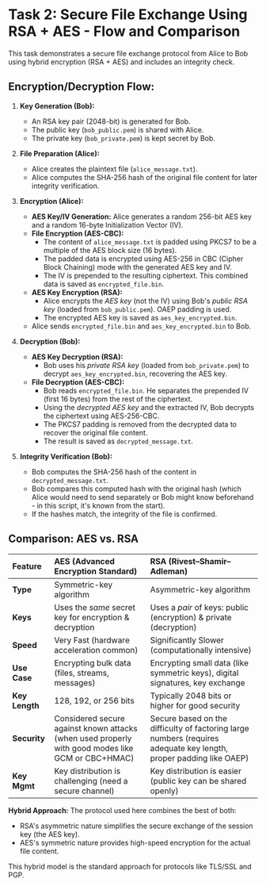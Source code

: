 # Task 2: Secure File Exchange Using RSA + AES - Flow and Comparison

This task demonstrates a secure file exchange protocol from Alice to Bob using hybrid encryption (RSA + AES) and includes an integrity check.

## Encryption/Decryption Flow:

1.  **Key Generation (Bob):**
    *   An RSA key pair (2048-bit) is generated for Bob.
    *   The public key (`bob_public.pem`) is shared with Alice.
    *   The private key (`bob_private.pem`) is kept secret by Bob.

2.  **File Preparation (Alice):**
    *   Alice creates the plaintext file (`alice_message.txt`).
    *   Alice computes the SHA-256 hash of the original file content for later integrity verification.

3.  **Encryption (Alice):**
    *   **AES Key/IV Generation:** Alice generates a random 256-bit AES key and a random 16-byte Initialization Vector (IV).
    *   **File Encryption (AES-CBC):**
        *   The content of `alice_message.txt` is padded using PKCS7 to be a multiple of the AES block size (16 bytes).
        *   The padded data is encrypted using AES-256 in CBC (Cipher Block Chaining) mode with the generated AES key and IV.
        *   The IV is prepended to the resulting ciphertext. This combined data is saved as `encrypted_file.bin`.
    *   **AES Key Encryption (RSA):**
        *   Alice encrypts the *AES key* (not the IV) using Bob's *public RSA key* (loaded from `bob_public.pem`). OAEP padding is used.
        *   The encrypted AES key is saved as `aes_key_encrypted.bin`.
    *   Alice sends `encrypted_file.bin` and `aes_key_encrypted.bin` to Bob.

4.  **Decryption (Bob):**
    *   **AES Key Decryption (RSA):**
        *   Bob uses his *private RSA key* (loaded from `bob_private.pem`) to decrypt `aes_key_encrypted.bin`, recovering the AES key.
    *   **File Decryption (AES-CBC):**
        *   Bob reads `encrypted_file.bin`. He separates the prepended IV (first 16 bytes) from the rest of the ciphertext.
        *   Using the *decrypted AES key* and the extracted IV, Bob decrypts the ciphertext using AES-256-CBC.
        *   The PKCS7 padding is removed from the decrypted data to recover the original file content.
        *   The result is saved as `decrypted_message.txt`.

5.  **Integrity Verification (Bob):**
    *   Bob computes the SHA-256 hash of the content in `decrypted_message.txt`.
    *   Bob compares this computed hash with the original hash (which Alice would need to send separately or Bob might know beforehand - in this script, it's known from the start).
    *   If the hashes match, the integrity of the file is confirmed.

## Comparison: AES vs. RSA

| Feature       | AES (Advanced Encryption Standard)                     | RSA (Rivest–Shamir–Adleman)                         |
| :------------ | :----------------------------------------------------- | :-------------------------------------------------- |
| **Type**      | Symmetric-key algorithm                                | Asymmetric-key algorithm                            |
| **Keys**      | Uses the *same* secret key for encryption & decryption | Uses a *pair* of keys: public (encryption) & private (decryption) |
| **Speed**     | Very Fast (hardware acceleration common)               | Significantly Slower (computationally intensive)    |
| **Use Case**  | Encrypting bulk data (files, streams, messages)        | Encrypting small data (like symmetric keys), digital signatures, key exchange |
| **Key Length**| 128, 192, or 256 bits                                  | Typically 2048 bits or higher for good security     |
| **Security**  | Considered secure against known attacks (when used properly with good modes like GCM or CBC+HMAC) | Secure based on the difficulty of factoring large numbers (requires adequate key length, proper padding like OAEP) |
| **Key Mgmt**  | Key distribution is challenging (need a secure channel) | Key distribution is easier (public key can be shared openly) |

**Hybrid Approach:** The protocol used here combines the best of both:
*   RSA's asymmetric nature simplifies the secure exchange of the session key (the AES key).
*   AES's symmetric nature provides high-speed encryption for the actual file content.

This hybrid model is the standard approach for protocols like TLS/SSL and PGP.